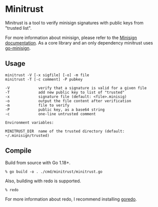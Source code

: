 # Minitrust

Minitrust is a tool to verify minisign signatures with public keys from
"trusted list".

For more information about minisign, please refer to the [Minisign
documentation][minisign-docs]. As a core library and an only dependency
minitrust uses [go-minisign][go-minisign].

[minisign-docs]: https://jedisct1.github.io/minisign/
[go-minisign]: https://github.com/jedisct1/go-minisign/

## Usage

	minitrust -V [-x sigfile] [-o] -m file
	minitrust -T [-c comment] -P pubkey

	-V             verify that a signature is valid for a given file
	-T             add new public key to list of "trusted"
	-x             signature file (default: <file>.minisig)
	-o             output the file content after verification
	-m             file to verify
	-P             public key, as a base64 string
	-c             one-line untrusted comment

	Environment variables:

	MINITRUST_DIR  name of the trusted directory (default: ~/.minisign/trusted)

## Compile

Build from source with Go 1.18+.

	% go build -o . ./cmd/minitrust/minitrust.go

Also, building with redo is supported.

	% redo

For more information about redo, I recommend installing
[goredo](http://www.goredo.cypherpunks.ru/).
